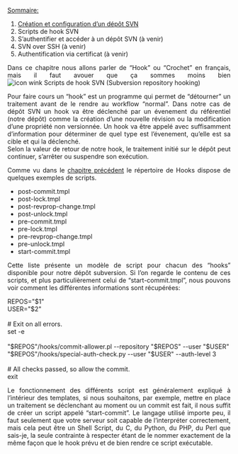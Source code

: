 
<span style="text-decoration: underline;">Sommaire:</span>

1.  [Création et configuration d&#8217;un dépôt SVN][1]
2.  Scripts de hook SVN
3.  S&#8217;authentifier et accéder à un dépôt SVN (à venir)
4.  SVN over SSH (à venir)
5.  Authentification via certificat (à venir)

<p style="text-align: justify;">
  Dans ce chapitre nous allons parler de &#8220;Hook&#8221; ou &#8220;Crochet&#8221; en français, mais il faut avouer que ça sommes moins bien <img src="http://old-blog.elao.dev/wp-includes/images/smilies/icon_wink.gif" alt="icon wink Scripts de hook SVN (Subversion repository hooking)" class="wp-smiley" title="Scripts de hook SVN (Subversion repository hooking)" />
</p>

<p style="text-align: justify;">
  Pour faire cours un &#8220;hook&#8221; est un programme qui permet de &#8220;détourner&#8221; un traitement avant de le rendre au workflow &#8220;normal&#8221;. Dans notre cas de dépôt SVN un hook va être déclenché par un évenement du référentiel (notre dépôt) comme la création d&#8217;une nouvelle révision ou la modification d&#8217;une propriété non versionnée. Un hook va être appelé avec suffisamment d&#8217;information pour déterminer de quel type est l&#8217;évenement, qu&#8217;elle est sa cible et qui la déclenché.<br /> Selon la valeur de retour de notre hook, le traitement initié sur le dépôt peut continuer, s&#8217;arrêter ou suspendre son exécution.
</p>

<p style="text-align: justify;">
  Comme vu dans le <a title="Création et configuration d’un dépot subversion (SVN)" href="http://www.elao.org/linux/creation-et-configuration-depot-svn.html">chapitre précédent</a> le répertoire de Hooks dispose de quelques exemples de scripts.
</p>

<ul style="text-align: justify;">
  <li>
    post-commit.tmpl
  </li>
  <li>
    post-lock.tmpl
  </li>
  <li>
    post-revprop-change.tmpl
  </li>
  <li>
    post-unlock.tmpl
  </li>
  <li>
    pre-commit.tmpl
  </li>
  <li>
    pre-lock.tmpl
  </li>
  <li>
    pre-revprop-change.tmpl
  </li>
  <li>
    pre-unlock.tmpl
  </li>
  <li>
    start-commit.tmpl
  </li>
</ul>

<p style="text-align: justify;">
  Cette liste présente un modèle de script pour chacun des &#8220;hooks&#8221; disponible pour notre dépôt subversion. Si l&#8217;on regarde le contenu de ces scripts, et plus particulièrement celui de &#8220;start-commit.tmpl&#8221;, nous pouvons voir comment les différentes informations sont récupérées:
</p>

<div class="codecolorer-container bash vibrant" style="overflow:auto;white-space:nowrap;width:100%;">
  <div class="bash codecolorer">
    <span class="re2">REPOS</span>=<span class="st0">"$1"</span><br /> <span class="re2">USER</span>=<span class="st0">"$2"</span><br /> <br /> <span class="co0"># Exit on all errors.</span><br /> <span class="kw1">set</span> <span class="re5">-e</span><br /> <br /> <span class="st0">"<span class="es2">$REPOS</span>"</span><span class="sy0">/</span>hooks<span class="sy0">/</span>commit-allower.pl <span class="re5">--repository</span> <span class="st0">"<span class="es2">$REPOS</span>"</span> <span class="re5">--user</span> <span class="st0">"<span class="es2">$USER</span>"</span><br /> <span class="st0">"<span class="es2">$REPOS</span>"</span><span class="sy0">/</span>hooks<span class="sy0">/</span>special-auth-check.py <span class="re5">--user</span> <span class="st0">"<span class="es2">$USER</span>"</span> <span class="re5">--auth-level</span> <span class="nu0">3</span><br /> <br /> <span class="co0"># All checks passed, so allow the commit.</span><br /> <span class="kw3">exit</span> <span class="nu0"></span>
  </div>
</div>

<p style="text-align: justify;">
  Le fonctionnement des différents script est généralement expliqué à l&#8217;intérieur des templates, si nous souhaitons, par exemple, mettre en place un traitement se déclenchant au moment ou un commit est fait, il nous suffit de créer un script appelé &#8220;start-commit&#8221;. Le langage utilisé importe peu, il faut seulement que votre serveur soit capable de l&#8217;interpréter correctement, mais cela peut être un Shell Script, du C, du Python, du PHP, du Perl que sais-je, la seule contrainte à respecter étant de le nommer exactement de la même façon que le hook prévu et de bien rendre ce script exécutable.
</p>

 [1]: http://www.elao.org/linux/creation-et-configuration-depot-svn.html "Création et configuration d’un dépot subversion (SVN)"